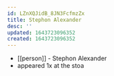 ```yaml
---
id: LZnXQJidB_8JN3FcfmzZx
title: Stephon Alexander
desc: ''
updated: 1643723096352
created: 1643723096352
---
```



- [[person]] - Stephon Alexander
- appeared 1x at the stoa
